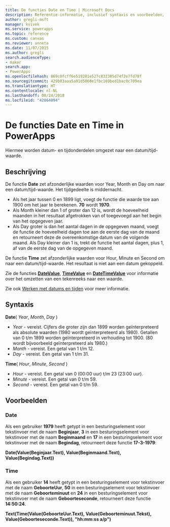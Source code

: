 ```yaml
---
title: De functies Date en Time | Microsoft Docs
description: Referentie-informatie, inclusief syntaxis en voorbeelden, voor de functies Date en Time in PowerApps
author: gregli-msft
manager: kvivek
ms.service: powerapps
ms.topic: reference
ms.custom: canvas
ms.reviewer: anneta
ms.date: 11/07/2015
ms.author: gregli
search.audienceType:
- maker
search.app:
- PowerApps
ms.openlocfilehash: 869c0fcff6e519281e527c832305d74f2e7fd78f
ms.sourcegitcommit: 429b83aaa5a91d5868e1fbc169bed1bac0c709ea
ms.translationtype: HT
ms.contentlocale: nl-NL
ms.lasthandoff: 08/24/2018
ms.locfileid: "42864094"
---
```

# <a name="date-and-time-functions-in-powerapps"></a>De functies Date en Time in PowerApps
Hiermee worden datum- en tijdonderdelen omgezet naar een datum/tijd-waarde.

## <a name="description"></a>Beschrijving
De functie **Date** zet afzonderlijke waarden voor Year, Month en Day om naar een datum/tijd-waarde.  Het tijdgedeelte is middernacht.

* Als het jaar tussen 0 en 1899 ligt, voegt de functie die waarde toe aan 1900 om het jaar te berekenen.  **70** wordt **1970**.
* Als Month kleiner dan 1 of groter dan 12 is, wordt de hoeveelheid maanden in het resultaat afgetrokken van of toegevoegd aan het begin van het opgegeven jaar.
* Als Day groter is dan het aantal dagen in de opgegeven maand, voegt de functie de hoeveelheid dagen toe aan de eerste dag van de maand en retourneert deze de overeenkomstige datum van de volgende maand.  Als Day kleiner dan 1 is, trekt de functie het aantal dagen, plus 1, af van de eerste dag van de opgegeven maand.

De functie **Time** zet afzonderlijke waarden voor Hour, Minute en Second om naar een datum/tijd-waarde.  Het resultaat is niet aan een datum gekoppeld.

Zie de functies **[DateValue](function-datevalue-timevalue.md)**, **[TimeValue](function-datevalue-timevalue.md)** en **[DateTimeValue](function-datevalue-timevalue.md)** voor informatie over het omzetten van een tekenreeks naar een waarde.  

Zie ook [Werken met datums en tijden](../show-text-dates-times.md) voor meer informatie.

## <a name="syntax"></a>Syntaxis
**Date**( *Year*, *Month*, *Day* )

* *Year* - vereist.  Cijfers die groter zijn dan 1899 worden geïnterpreteerd als absolute waarden (1980 wordt geïnterpreteerd als 1980). Getallen van 0 t/m 1899 worden geïnterpreteerd in verhouding tot 1900. (80 wordt bijvoorbeeld geïnterpreteerd als 1980.)
* *Month* - vereist.  Een getal van 1 t/m 12.
* *Day* - vereist. Een getal van 1 t/m 31.

**Time**( *Hour*, *Minute*, *Second* )

* *Hour* - vereist.  Een getal van 0 (00:00 uur) t/m 23 (23:00 uur).
* *Minute* - vereist. Een getal van 0 t/m 59.
* *Second* - vereist. Een getal van 0 t/m 59.

## <a name="examples"></a>Voorbeelden
### <a name="date"></a>Date
Als een gebruiker **1979** heeft getypt in een besturingselement voor tekstinvoer met de naam **Beginjaar**, **3** in een besturingselement voor tekstinvoer met de naam **Beginmaand** en **17** in een besturingselement voor tekstinvoer met de naam **Begindag**, retourneert deze functie **17-3-1979**:

**Date(Value(Beginjaar.Text), Value(Beginmaand.Text), Value(Begindag.Text))**

### <a name="time"></a>Time
Als een gebruiker **14** heeft getypt in een besturingselement voor tekstinvoer met de naam **GeboorteUur**, **50** in een besturingselement voor tekstinvoer met de naam **Geboorteminuut** en **24** in een besturingselement voor tekstinvoer met de naam **Geboorteseconde**, retourneert deze functie **14:50:24**.

**Text(Time(Value(GeboorteUur.Text), Value(Geboorteminuut.Tekst), Value(Geboorteseconde.Text)), "hh:mm:ss a/p")**

